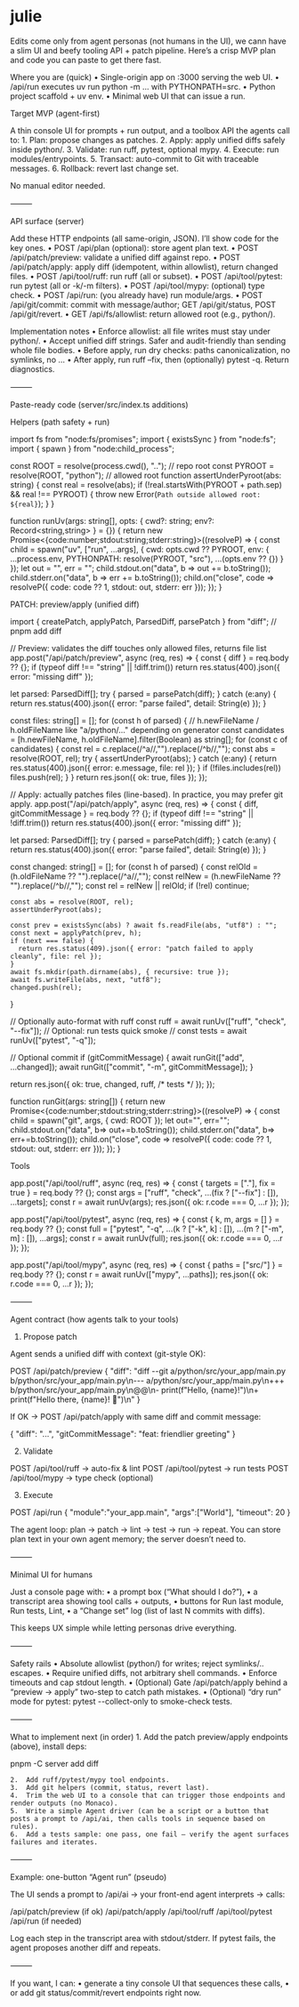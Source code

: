 # julie

Edits come only from agent personas (not humans in the UI), we cann have a slim UI and beefy tooling API + patch pipeline. Here’s a crisp MVP plan and code you can paste to get there fast.

Where you are (quick)
	•	Single-origin app on :3000 serving the web UI.
	•	/api/run executes uv run python -m <module> … with PYTHONPATH=src.
	•	Python project scaffold + uv env.
	•	Minimal web UI that can issue a run.

Target MVP (agent-first)

A thin console UI for prompts + run output, and a toolbox API the agents call to:
	1.	Plan: propose changes as patches.
	2.	Apply: apply unified diffs safely inside python/.
	3.	Validate: run ruff, pytest, optional mypy.
	4.	Execute: run modules/entrypoints.
	5.	Transact: auto-commit to Git with traceable messages.
	6.	Rollback: revert last change set.

No manual editor needed.

⸻

API surface (server)

Add these HTTP endpoints (all same-origin, JSON). I’ll show code for the key ones.
	•	POST /api/plan (optional): store agent plan text.
	•	POST /api/patch/preview: validate a unified diff against repo.
	•	POST /api/patch/apply: apply diff (idempotent, within allowlist), return changed files.
	•	POST /api/tool/ruff: run ruff (all or subset).
	•	POST /api/tool/pytest: run pytest (all or -k/-m filters).
	•	POST /api/tool/mypy: (optional) type check.
	•	POST /api/run: (you already have) run module/args.
	•	POST /api/git/commit: commit with message/author; GET /api/git/status, POST /api/git/revert.
	•	GET /api/fs/allowlist: return allowed root (e.g., python/).

Implementation notes
	•	Enforce allowlist: all file writes must stay under python/.
	•	Accept unified diff strings. Safer and audit-friendly than sending whole file bodies.
	•	Before apply, run dry checks: paths canonicalization, no symlinks, no ...
	•	After apply, run ruff –fix, then (optionally) pytest -q. Return diagnostics.

⸻

Paste-ready code (server/src/index.ts additions)

Helpers (path safety + run)

import fs from "node:fs/promises";
import { existsSync } from "node:fs";
import { spawn } from "node:child_process";

const ROOT = resolve(process.cwd(), "..");          // repo root
const PYROOT = resolve(ROOT, "python");            // allowed root
function assertUnderPyroot(abs: string) {
  const real = resolve(abs);
  if (!real.startsWith(PYROOT + path.sep) && real !== PYROOT) {
    throw new Error(`Path outside allowed root: ${real}`);
  }
}

function runUv(args: string[], opts: { cwd?: string; env?: Record<string,string> } = {}) {
  return new Promise<{code:number;stdout:string;stderr:string}>((resolveP) => {
    const child = spawn("uv", ["run", ...args], {
      cwd: opts.cwd ?? PYROOT,
      env: { ...process.env, PYTHONPATH: resolve(PYROOT, "src"), ...(opts.env ?? {}) }
    });
    let out = "", err = "";
    child.stdout.on("data", b => out += b.toString());
    child.stderr.on("data", b => err += b.toString());
    child.on("close", code => resolveP({ code: code ?? 1, stdout: out, stderr: err }));
  });
}

PATCH: preview/apply (unified diff)

import { createPatch, applyPatch, ParsedDiff, parsePatch } from "diff"; // pnpm add diff

// Preview: validates the diff touches only allowed files, returns file list
app.post("/api/patch/preview", async (req, res) => {
  const { diff } = req.body ?? {};
  if (typeof diff !== "string" || !diff.trim()) return res.status(400).json({ error: "missing diff" });

  let parsed: ParsedDiff[];
  try { parsed = parsePatch(diff); } catch (e:any) { return res.status(400).json({ error: "parse failed", detail: String(e) }); }

  const files: string[] = [];
  for (const h of parsed) {
    // h.newFileName / h.oldFileName like "a/python/..." depending on generator
    const candidates = [h.newFileName, h.oldFileName].filter(Boolean) as string[];
    for (const c of candidates) {
      const rel = c.replace(/^a\//,"").replace(/^b\//,"");
      const abs = resolve(ROOT, rel);
      try { assertUnderPyroot(abs); } catch (e:any) { return res.status(400).json({ error: e.message, file: rel }); }
      if (!files.includes(rel)) files.push(rel);
    }
  }
  return res.json({ ok: true, files });
});

// Apply: actually patches files (line-based). In practice, you may prefer git apply.
app.post("/api/patch/apply", async (req, res) => {
  const { diff, gitCommitMessage } = req.body ?? {};
  if (typeof diff !== "string" || !diff.trim()) return res.status(400).json({ error: "missing diff" });

  let parsed: ParsedDiff[];
  try { parsed = parsePatch(diff); } catch (e:any) { return res.status(400).json({ error: "parse failed", detail: String(e) }); }

  const changed: string[] = [];
  for (const h of parsed) {
    const relOld = (h.oldFileName ?? "").replace(/^a\//,"");
    const relNew = (h.newFileName ?? "").replace(/^b\//,"");
    const rel = relNew || relOld;
    if (!rel) continue;

    const abs = resolve(ROOT, rel);
    assertUnderPyroot(abs);

    const prev = existsSync(abs) ? await fs.readFile(abs, "utf8") : "";
    const next = applyPatch(prev, h);
    if (next === false) {
      return res.status(409).json({ error: "patch failed to apply cleanly", file: rel });
    }
    await fs.mkdir(path.dirname(abs), { recursive: true });
    await fs.writeFile(abs, next, "utf8");
    changed.push(rel);
  }

  // Optionally auto-format with ruff
  const ruff = await runUv(["ruff", "check", "--fix"]);
  // Optional: run tests quick smoke
  // const tests = await runUv(["pytest", "-q"]);

  // Optional commit
  if (gitCommitMessage) {
    await runGit(["add", ...changed]);
    await runGit(["commit", "-m", gitCommitMessage]);
  }

  return res.json({ ok: true, changed, ruff, /* tests */ });
});

function runGit(args: string[]) {
  return new Promise<{code:number;stdout:string;stderr:string}>((resolveP) => {
    const child = spawn("git", args, { cwd: ROOT });
    let out="", err="";
    child.stdout.on("data", b=> out+=b.toString());
    child.stderr.on("data", b=> err+=b.toString());
    child.on("close", code => resolveP({ code: code ?? 1, stdout: out, stderr: err }));
  });
}

Tools

app.post("/api/tool/ruff", async (req, res) => {
  const { targets = ["."], fix = true } = req.body ?? {};
  const args = ["ruff", "check", ...(fix ? ["--fix"] : []), ...targets];
  const r = await runUv(args);
  res.json({ ok: r.code === 0, ...r });
});

app.post("/api/tool/pytest", async (req, res) => {
  const { k, m, args = [] } = req.body ?? {};
  const full = ["pytest", "-q", ...(k ? ["-k", k] : []), ...(m ? ["-m", m] : []), ...args];
  const r = await runUv(full);
  res.json({ ok: r.code === 0, ...r });
});

app.post("/api/tool/mypy", async (req, res) => {
  const { paths = ["src/"] } = req.body ?? {};
  const r = await runUv(["mypy", ...paths]);
  res.json({ ok: r.code === 0, ...r });
});


⸻

Agent contract (how agents talk to your tools)

1) Propose patch

Agent sends a unified diff with context (git-style OK):

POST /api/patch/preview
{ "diff": "diff --git a/python/src/your_app/main.py b/python/src/your_app/main.py\n--- a/python/src/your_app/main.py\n+++ b/python/src/your_app/main.py\n@@\n-    print(f\"Hello, {name}!\")\n+    print(f\"Hello there, {name}! 👋\")\n" }

If OK → POST /api/patch/apply with same diff and commit message:

{
  "diff": "...",
  "gitCommitMessage": "feat: friendlier greeting"
}

2) Validate

POST /api/tool/ruff       → auto-fix & lint
POST /api/tool/pytest     → run tests
POST /api/tool/mypy       → type check (optional)

3) Execute

POST /api/run
{ "module":"your_app.main", "args":["World"], "timeout": 20 }

The agent loop: plan → patch → lint → test → run → repeat.
You can store plan text in your own agent memory; the server doesn’t need to.

⸻

Minimal UI for humans

Just a console page with:
	•	a prompt box (“What should I do?”),
	•	a transcript area showing tool calls + outputs,
	•	buttons for Run last module, Run tests, Lint,
	•	a “Change set” log (list of last N commits with diffs).

This keeps UX simple while letting personas drive everything.

⸻

Safety rails
	•	Absolute allowlist (python/) for writes; reject symlinks/.. escapes.
	•	Require unified diffs, not arbitrary shell commands.
	•	Enforce timeouts and cap stdout length.
	•	(Optional) Gate /api/patch/apply behind a “preview → apply” two-step to catch path mistakes.
	•	(Optional) “dry run” mode for pytest: pytest --collect-only to smoke-check tests.

⸻

What to implement next (in order)
	1.	Add the patch preview/apply endpoints (above), install deps:

pnpm -C server add diff


	2.	Add ruff/pytest/mypy tool endpoints.
	3.	Add git helpers (commit, status, revert last).
	4.	Trim the web UI to a console that can trigger those endpoints and render outputs (no Monaco).
	5.	Write a simple Agent driver (can be a script or a button that posts a prompt to /api/ai, then calls tools in sequence based on rules).
	6.	Add a tests sample: one pass, one fail — verify the agent surfaces failures and iterates.

⸻

Example: one-button “Agent run” (pseudo)

The UI sends a prompt to /api/ai → your front-end agent interprets → calls:

/api/patch/preview  (if ok)
/api/patch/apply
/api/tool/ruff
/api/tool/pytest
/api/run  (if needed)

Log each step in the transcript area with stdout/stderr. If pytest fails, the agent proposes another diff and repeats.

⸻

If you want, I can:
	•	generate a tiny console UI that sequences these calls,
	•	or add git status/commit/revert endpoints right now.
